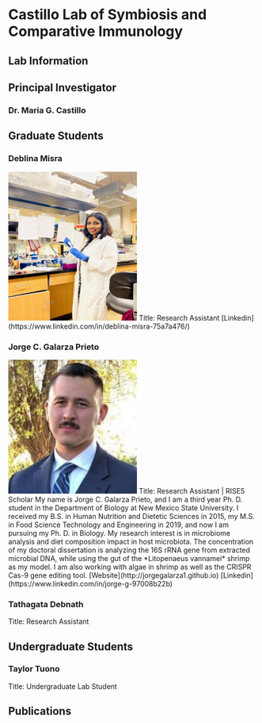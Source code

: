 # Castillo Lab of Symbiosis and Comparative Immunology

## **Lab Information**

## **Principal Investigator**

### Dr. Maria G. Castillo

## **Graduate Students**
### Deblina Misra   
<img src="https://github.com/nmsucastillolab/nmsucastillolab.github.io/blob/main/deblina.jpg?raw=true" width="260" height="300" />  
Title: Research Assistant  
[Linkedin](https://www.linkedin.com/in/deblina-misra-75a7a476/)  

### Jorge C. Galarza Prieto   
<img src="https://github.com/nmsucastillolab/nmsucastillolab.github.io/blob/main/jorge.jpg?raw=true" width="260" height="270" />  
Title: Research Assistant | RISE5 Scholar  
My name is Jorge C. Galarza Prieto, and I am a third year Ph. D. student in the Department of Biology at New Mexico State University. I received my B.S. in Human Nutrition and Dietetic Sciences in 2015, my M.S. in Food Science Technology and Engineering in 2019, and now I am pursuing my Ph. D. in Biology. My research interest is in microbiome analysis and diet composition impact in host microbiota. The concentration of my doctoral dissertation is analyzing the 16S rRNA gene from extracted microbial DNA, while using the gut of the *Litopenaeus vannamei* shrimp as my model. I am also working with algae in shrimp as well as the CRISPR Cas-9 gene editing tool.  
[Website](http://jorgegalarza1.github.io)  
[Linkedin](https://www.linkedin.com/in/jorge-g-97008b22b)  

### Tathagata Debnath  
Title: Research Assistant
## **Undergraduate Students**

### Taylor Tuono  
Title: Undergraduate Lab Student

## **Publications**

